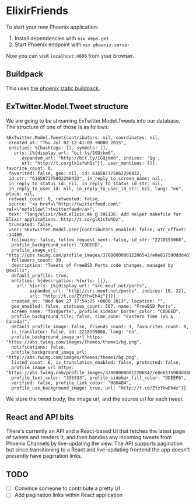 # ElixirFriends

To start your new Phoenix application:

1. Install dependencies with `mix deps.get`
2. Start Phoenix endpoint with `mix phoenix.server`

Now you can visit `localhost:4000` from your browser.

## Buildpack

This uses [the phoenix static buildpack.](https://github.com/gjaldon/phoenix-static-buildpack)

## ExTwitter.Model.Tweet structure

We are going to be streaming ExTwitter.Model.Tweets into our database.  The
structure of one of those is as follows:

```
%ExTwitter.Model.Tweet{contributors: nil, coordinates: nil,
 created_at: "Thu Jul 02 12:41:00 +0000 2015",
 entities: %{hashtags: [], symbols: [],
   urls: [%{display_url: "bit.ly/1GQjkm6",
      expanded_url: "http://bit.ly/1GQjkm6", indices: 'Qg',
      url: "http://t.co/glk1sfwhDz"}], user_mentions: []}, favorite_count: 0,
 favorited: false, geo: nil, id: 616587375062290432,
 id_str: "616587375062290432", in_reply_to_screen_name: nil,
 in_reply_to_status_id: nil, in_reply_to_status_id_str: nil,
 in_reply_to_user_id: nil, in_reply_to_user_id_str: nil, lang: "en", place: nil,
 retweet_count: 0, retweeted: false,
 source: "<a href=\"http://twitterfeed.com\" rel=\"nofollow\">twitterfeed</a>",
 text: "lang/elixir/bsd.elixir.mk @ 391136: Add helper makefile for Elixir applications. http://t.co/glk1sfwhDz",
 truncated: false,
 user: %ExTwitter.Model.User{contributors_enabled: false, utc_offset: -14400,
  following: false, follow_request_sent: false, id_str: "2218195068",
  profile_background_color: "C0DEED",
  profile_image_url: "http://pbs.twimg.com/profile_images/378800000812206542/e0e817590ddd46782ffbe848a4244d88_normal.png",
  followers_count: 39,
  description: "Tweets of FreeBSD Ports code changes, managed by @swills",
  default_profile: true,
  entities: %{description: %{urls: []},
    url: %{urls: [%{display_url: "src.mouf.net/ports",
         expanded_url: "http://src.mouf.net/ports", indices: [0, 22],
         url: "http://t.co/ZYzYhwEh4z"}]}},
  created_at: "Wed Nov 27 17:54:25 +0000 2013", location: "",
  geo_enabled: false, statuses_count: 567, name: "FreeBSD Ports",
  screen_name: "fbsdports", profile_sidebar_border_color: "C0DEED",
  profile_background_tile: false, time_zone: "Eastern Time (US & Canada)",
  default_profile_image: false, friends_count: 1, favourites_count: 0,
  is_translator: false, id: 2218195068, lang: "en",
  profile_background_image_url_https: "https://abs.twimg.com/images/themes/theme1/bg.png",
  notifications: false,
  profile_background_image_url: "http://abs.twimg.com/images/themes/theme1/bg.png",
  listed_count: 6, is_translation_enabled: false, protected: false,
  profile_image_url_https: "https://pbs.twimg.com/profile_images/378800000812206542/e0e817590ddd46782ffbe848a4244d88_normal.png",
  profile_text_color: "333333", profile_sidebar_fill_color: "DDEEF6",
  verified: false, profile_link_color: "0084B4",
  profile_use_background_image: true, url: "http://t.co/ZYzYhwEh4z"}}
```

We store the tweet body, the image url, and the source url for each tweet.

## React and API bits

There's currently an API and a React-based UI that fetches the latest page of
tweets and renders it, and then handles any incoming tweets from Phoenix
Channels by live-updating the view.  The API supports pagination but since
transitioning to a React and live-updating frontend the app doesn't presently
have pagination links.

## TODO

- [ ] Convince someone to contribute a pretty UI
- [ ] Add pagination links within React application
